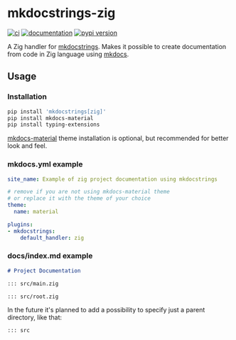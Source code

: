 # mkdocstrings-zig

[![ci](https://github.com/insolor/mkdocstrings-zig/workflows/ci/badge.svg)](https://github.com/insolor/mkdocstrings-zig/actions?query=workflow%3Aci)
[![documentation](https://img.shields.io/badge/docs-mkdocs-708FCC.svg?style=flat)](https://insolor.github.io/mkdocstrings-zig/)
[![pypi version](https://img.shields.io/pypi/v/mkdocstrings-zig.svg)](https://pypi.org/project/mkdocstrings-zig/)

A Zig handler for [mkdocstrings](https://mkdocstrings.github.io). Makes it possible to create documentation from code in Zig language using [mkdocs](https://github.com/mkdocs/mkdocs).

## Usage

### Installation

```bash
pip install 'mkdocstrings[zig]'
pip install mkdocs-material
pip install typing-extensions
```

[mkdocs-material](https://github.com/squidfunk/mkdocs-material) theme installation is optional, but recommended for better look and feel.

### mkdocs.yml example

```yaml
site_name: Example of zig project documentation using mkdocstrings

# remove if you are not using mkdocs-material theme
# or replace it with the theme of your choice
theme:
  name: material

plugins:
- mkdocstrings:
    default_handler: zig
```

### docs/index.md example

```markdown
# Project Documentation

::: src/main.zig

::: src/root.zig
```

In the future it's planned to add a possibility to specify just a parent directory, like that:

```markdown
::: src
```

